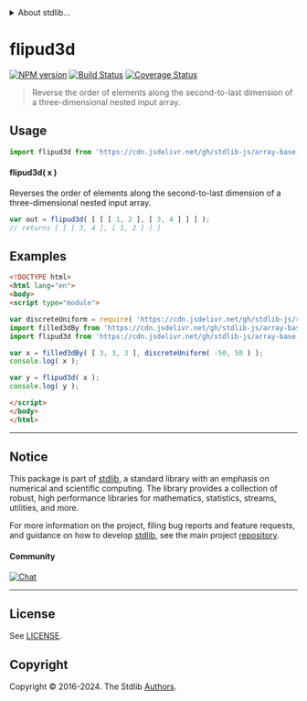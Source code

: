 <!--

@license Apache-2.0

Copyright (c) 2023 The Stdlib Authors.

Licensed under the Apache License, Version 2.0 (the "License");
you may not use this file except in compliance with the License.
You may obtain a copy of the License at

   http://www.apache.org/licenses/LICENSE-2.0

Unless required by applicable law or agreed to in writing, software
distributed under the License is distributed on an "AS IS" BASIS,
WITHOUT WARRANTIES OR CONDITIONS OF ANY KIND, either express or implied.
See the License for the specific language governing permissions and
limitations under the License.

-->


<details>
  <summary>
    About stdlib...
  </summary>
  <p>We believe in a future in which the web is a preferred environment for numerical computation. To help realize this future, we've built stdlib. stdlib is a standard library, with an emphasis on numerical and scientific computation, written in JavaScript (and C) for execution in browsers and in Node.js.</p>
  <p>The library is fully decomposable, being architected in such a way that you can swap out and mix and match APIs and functionality to cater to your exact preferences and use cases.</p>
  <p>When you use stdlib, you can be absolutely certain that you are using the most thorough, rigorous, well-written, studied, documented, tested, measured, and high-quality code out there.</p>
  <p>To join us in bringing numerical computing to the web, get started by checking us out on <a href="https://github.com/stdlib-js/stdlib">GitHub</a>, and please consider <a href="https://opencollective.com/stdlib">financially supporting stdlib</a>. We greatly appreciate your continued support!</p>
</details>

# flipud3d

[![NPM version][npm-image]][npm-url] [![Build Status][test-image]][test-url] [![Coverage Status][coverage-image]][coverage-url] <!-- [![dependencies][dependencies-image]][dependencies-url] -->

> Reverse the order of elements along the second-to-last dimension of a three-dimensional nested input array.

<!-- Section to include introductory text. Make sure to keep an empty line after the intro `section` element and another before the `/section` close. -->

<section class="intro">

</section>

<!-- /.intro -->

<!-- Package usage documentation. -->



<section class="usage">

## Usage

```javascript
import flipud3d from 'https://cdn.jsdelivr.net/gh/stdlib-js/array-base-flipud3d@esm/index.mjs';
```

#### flipud3d( x )

Reverses the order of elements along the second-to-last dimension of a three-dimensional nested input array.

```javascript
var out = flipud3d( [ [ [ 1, 2 ], [ 3, 4 ] ] ] );
// returns [ [ [ 3, 4 ], [ 1, 2 ] ] ]
```

</section>

<!-- /.usage -->

<!-- Package usage notes. Make sure to keep an empty line after the `section` element and another before the `/section` close. -->

<section class="notes">

</section>

<!-- /.notes -->

<!-- Package usage examples. -->

<section class="examples">

## Examples

<!-- eslint no-undef: "error" -->

```html
<!DOCTYPE html>
<html lang="en">
<body>
<script type="module">

var discreteUniform = require( 'https://cdn.jsdelivr.net/gh/stdlib-js/random-base-discrete-uniform' ).factory;
import filled3dBy from 'https://cdn.jsdelivr.net/gh/stdlib-js/array-base-filled3d-by@esm/index.mjs';
import flipud3d from 'https://cdn.jsdelivr.net/gh/stdlib-js/array-base-flipud3d@esm/index.mjs';

var x = filled3dBy( [ 3, 3, 3 ], discreteUniform( -50, 50 ) );
console.log( x );

var y = flipud3d( x );
console.log( y );

</script>
</body>
</html>
```

</section>

<!-- /.examples -->

<!-- Section to include cited references. If references are included, add a horizontal rule *before* the section. Make sure to keep an empty line after the `section` element and another before the `/section` close. -->

<section class="references">

</section>

<!-- /.references -->

<!-- Section for related `stdlib` packages. Do not manually edit this section, as it is automatically populated. -->

<section class="related">

</section>

<!-- /.related -->

<!-- Section for all links. Make sure to keep an empty line after the `section` element and another before the `/section` close. -->


<section class="main-repo" >

* * *

## Notice

This package is part of [stdlib][stdlib], a standard library with an emphasis on numerical and scientific computing. The library provides a collection of robust, high performance libraries for mathematics, statistics, streams, utilities, and more.

For more information on the project, filing bug reports and feature requests, and guidance on how to develop [stdlib][stdlib], see the main project [repository][stdlib].

#### Community

[![Chat][chat-image]][chat-url]

---

## License

See [LICENSE][stdlib-license].


## Copyright

Copyright &copy; 2016-2024. The Stdlib [Authors][stdlib-authors].

</section>

<!-- /.stdlib -->

<!-- Section for all links. Make sure to keep an empty line after the `section` element and another before the `/section` close. -->

<section class="links">

[npm-image]: http://img.shields.io/npm/v/@stdlib/array-base-flipud3d.svg
[npm-url]: https://npmjs.org/package/@stdlib/array-base-flipud3d

[test-image]: https://github.com/stdlib-js/array-base-flipud3d/actions/workflows/test.yml/badge.svg?branch=main
[test-url]: https://github.com/stdlib-js/array-base-flipud3d/actions/workflows/test.yml?query=branch:main

[coverage-image]: https://img.shields.io/codecov/c/github/stdlib-js/array-base-flipud3d/main.svg
[coverage-url]: https://codecov.io/github/stdlib-js/array-base-flipud3d?branch=main

<!--

[dependencies-image]: https://img.shields.io/david/stdlib-js/array-base-flipud3d.svg
[dependencies-url]: https://david-dm.org/stdlib-js/array-base-flipud3d/main

-->

[chat-image]: https://img.shields.io/gitter/room/stdlib-js/stdlib.svg
[chat-url]: https://app.gitter.im/#/room/#stdlib-js_stdlib:gitter.im

[stdlib]: https://github.com/stdlib-js/stdlib

[stdlib-authors]: https://github.com/stdlib-js/stdlib/graphs/contributors

[umd]: https://github.com/umdjs/umd
[es-module]: https://developer.mozilla.org/en-US/docs/Web/JavaScript/Guide/Modules

[deno-url]: https://github.com/stdlib-js/array-base-flipud3d/tree/deno
[deno-readme]: https://github.com/stdlib-js/array-base-flipud3d/blob/deno/README.md
[umd-url]: https://github.com/stdlib-js/array-base-flipud3d/tree/umd
[umd-readme]: https://github.com/stdlib-js/array-base-flipud3d/blob/umd/README.md
[esm-url]: https://github.com/stdlib-js/array-base-flipud3d/tree/esm
[esm-readme]: https://github.com/stdlib-js/array-base-flipud3d/blob/esm/README.md
[branches-url]: https://github.com/stdlib-js/array-base-flipud3d/blob/main/branches.md

[stdlib-license]: https://raw.githubusercontent.com/stdlib-js/array-base-flipud3d/main/LICENSE

</section>

<!-- /.links -->

